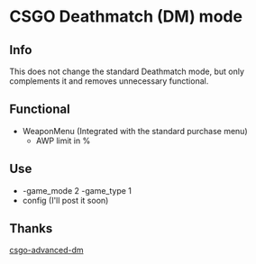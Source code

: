 # CSGO Deathmatch (DM) mode

## Info
This does not change the standard Deathmatch mode, but only complements it and removes unnecessary functional.

## Functional 
- WeaponMenu (Integrated with the standard purchase menu)
    - AWP limit in %


## Use
- -game_mode 2 -game_type 1
- config (I'll post it soon)

## Thanks
[csgo-advanced-dm](https://github.com/alexey-gamov/csgo-advanced-dm)